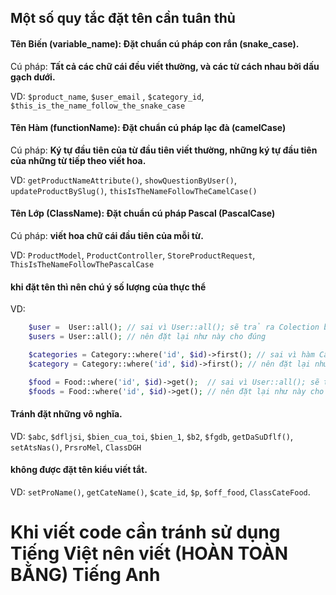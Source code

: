 ## Một số quy tắc đặt tên cần tuân thủ


#### Tên Biến (variable_name): Đặt chuẩn cú pháp con rắn (snake_case).

Cú pháp: **Tất cả các chữ cái đều viết thường, và các từ cách nhau bởi dấu gạch dưới.**

VD: `$product_name`, `$user_email` , `$category_id`, `$this_is_the_name_follow_the_snake_case`


#### Tên Hàm  (functionName): Đặt chuẩn cú pháp lạc đà (camelCase)

Cú pháp: **Ký tự đầu tiên của từ đầu tiên viết thường, những ký tự đầu tiên của những từ tiếp theo viết hoa.**

VD: `getProductNameAttribute()`, `showQuestionByUser()`, `updateProductBySlug()`, `thisIsTheNameFollowTheCamelCase()`


#### Tên Lớp (ClassName): Đặt chuẩn cú pháp Pascal (PascalCase)

Cú pháp: **viết hoa chữ cái đầu tiên của mỗi từ.**

VD: `ProductModel`, `ProductController`, `StoreProductRequest`, `ThisIsTheNameFollowThePascalCase`


#### khi đặt tên thì nên chú ý số lượng của thực thể

VD:
```php
    $user =  User::all(); // sai vì User::all(); sẽ trả ra Colection bao gồm tất cả các Models/User (số nhiều)
    $users = User::all(); // nên đặt lại như này cho đúng

    $categories = Category::where('id', $id)->first(); // sai vì hàm Category::find() sẽ trả ra Models/Category (số it)
    $category = Category::where('id', $id)->first(); // nên đặt lại như này cho đúng

    $food = Food::where('id', $id)->get();  // sai vì User::all(); sẽ trả ra Colection bao gồm tất cả các Models/Food (số nhiều)
    $foods = Food::where('id', $id)->get(); // nên đặt lại như này cho đúng
```

#### Tránh đặt những vô nghĩa. 

VD: `$abc`, `$dfljsi`, `$bien_cua_toi`, `$bien_1`, `$b2`, `$fgdb`, `getDaSuDflf()`, `setAtsNas()`, `PrsroMel`, `ClassDGH`


#### không được đặt tên kiểu viết tắt. 

VD: `setProName()`, `getCateName()`, `$cate_id`, `$p`, `$off_food`, `ClassCateFood`.


# Khi viết code cần tránh sử dụng Tiếng Việt nên viết (HOÀN TOÀN BẰNG) Tiếng Anh
